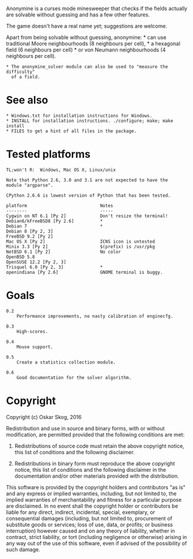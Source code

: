Anonymine is a curses mode minesweeper that checks if the fields actually are
solvable without guessing and has a few other features.

The game doesn't have a real name yet; suggestions are welcome.

Apart from being solvable without guessing, anonymine:
    * can use traditional Moore neighbourhoods (8 neighbours per cell),
    * a hexagonal field (6 neighbours per cell)
    * or von Neumann neighbourhoods (4 neighbours per cell).
    
    * The anonymine_solver module can also be used to "measure the difficulty"
      of a field.


See also
========
    
    * Windows.txt for installation instructions for Windows.
    * INSTALL for installation instructions. ./configure; make; make install
    * FILES to get a hint of all files in the package.


Tested platforms
================
    
    TL;won't R:  Windows, Mac OS X, Linux/unix
    
    Note that Python 2.6, 3.0 and 3.1 are not expected to have the
    module "argparse".
    
    CPython 2.6.6 is lowest version of Python that has been tested.
    
    platform                            Notes
    --------                            -----
    Cygwin on NT 6.1 [Py 2]             Don't resize the terminal!
    Debian6/kFreeBSD8 [Py 2.6]          *
    Debian 7                            *
    Debian 8 [Py 2, 3]                  
    FreeBSD 9.2 [Py 2]                  
    Mac OS X [Py 2]                     ICNS icon is untested
    Minix 3.3 [Py 2]                    $(prefix) is /usr/pkg
    NetBSD 6.1 [Py 2]                   No color
    OpenBSD 5.8                         
    OpenSUSE 12.2 [Py 2, 3]             
    Trisquel 6.0 [Py 2, 3]              *
    openindiana [Py 2.6]                GNOME terminal is buggy.


Goals
=====

    0.2
        Performance improvements, no nasty calibration of enginecfg.

    0.3
        High-scores.

    0.4
        Mouse support.

    0.5
        Create a statistics collection module.

    0.6
        Good documentation for the solver algorithm.


Copyright
=========

Copyright (c) Oskar Skog, 2016

Redistribution and use in source and binary forms, with or without
modification, are permitted provided that the following conditions are met:

1.  Redistributions of source code must retain the above copyright notice,
    this list of conditions and the following disclaimer.

2.  Redistributions in binary form must reproduce the above copyright notice,
    this list of conditions and the following disclaimer in the documentation
    and/or other materials provided with the distribution.

This software is provided by the copyright holders and contributors "as is"
and any express or implied warranties, including, but not limited to, the
implied warranties of merchantability and fitness for a particular purpose
are disclaimed. In no event shall the copyright holder or contributors be
liable for any direct, indirect, incidental, special, exemplary, or
consequential damages (including, but not limited to, procurement of
substitute goods or services; loss of use, data, or profits; or business
interruption) however caused and on any theory of liability, whether in
contract, strict liability, or tort (including negligence or otherwise)
arising in any way out of the use of this software, even if advised of the
possibility of such damage.
